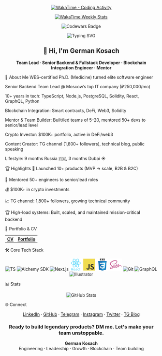 <p align="center"> <a href="https://wakatime.com/@5fc62e08-4e5e-4073-96b9-1543b53b93bc"> <img src="https://wakatime.com/badge/user/5fc62e08-4e5e-4073-96b9-1543b53b93bc.svg" alt="WakaTime - Coding Activity" /> </a> </p> <p align="center"> <a href="https://wakatime.com/@5fc62e08-4e5e-4073-96b9-1543b53b93bc"> <img src="https://wakatime.com/share/@5fc62e08-4e5e-4073-96b9-1543b53b93bc/7c2b2b8d-2e12-4c17-8c7b-9d4e4c6a8c2b.svg" alt="WakaTime Weekly Stats" width="600"/> </a> </p> <p align="center"> <img src="https://www.codewars.com/users/Spacylion/badges/micro" alt="Codewars Badge" /> </p> <p align="center"> <img src="https://readme-typing-svg.herokuapp.com?color=%2336BCF7&center=true&lines=German+Kosach+%7C+Team+Lead+%7C+Backend+Expert+%7C+Blockchain+Engineer" alt="Typing SVG" /> </p> <h2 align="center">👋 Hi, I'm German Kosach</h2> <p align="center"><b>Team Lead · Senior Backend & Fullstack Developer · Blockchain Integration Engineer · Mentor</b></p>
🚀 About Me
WES-certified Ph.D. (Medicine) turned elite software engineer

Senior Backend Team Lead @ Moscow’s top IT company (₽250,000/mo)

10+ years in tech: TypeScript, Node.js, PostgreSQL, Solidity, React, GraphQL, Python

Blockchain Integration: Smart contracts, DeFi, Web3, Solidity

Mentor & Team Builder: Built/led teams of 5–20, mentored 50+ devs to senior/lead level

Crypto Investor: $100K+ portfolio, active in DeFi/web3

Content Creator: TG channel (1,800+ followers), technical blog, public speaking

Lifestyle: 9 months Russia 🇷🇺, 3 months Dubai ☀️

🏆 Highlights
🚀 Launched 10+ products (MVP → scale, B2B & B2C)

🏅 Mentored 50+ engineers to senior/lead roles

💰 $100K+ in crypto investments

📈 TG channel: 1,800+ followers, growing technical community

🏆 High-load systems: Built, scaled, and maintained mission-critical backend

💼 Portfolio & CV
<table align="center"> <tr> <td align="center"><a href="https://app.rezi.ai/s/MJKmB4pSq8tAprLSNYR4"><b>CV</b></a></td> <td align="center"><a href="https://drdev.tech/"><b>Portfolio</b></a></td> </tr> </table>
🛠️ Core Tech Stack
<p align="center"> <img src="https://titrias.com/files/2022/04/typescript.png" alt="TS" width="40" /> <img src="https://moralis.io/wp-content/uploads/2022/08/Alchemy_Logo.jpg" alt="Alchemy SDK" width="60" /> <img src="https://img.shields.io/badge/-Next.js-000000?style=flat-square&logo=next.js" alt="Next.js" width="80" /> <img src="https://raw.githubusercontent.com/devicons/devicon/master/icons/react/react-original-wordmark.svg" alt="React" width="40" /> <img src="https://raw.githubusercontent.com/devicons/devicon/master/icons/javascript/javascript-original.svg" alt="JavaScript" width="40" /> <img src="https://raw.githubusercontent.com/devicons/devicon/master/icons/css3/css3-original-wordmark.svg" alt="CSS" width="40" /> <img src="https://raw.githubusercontent.com/devicons/devicon/master/icons/sass/sass-original.svg" alt="SASS" width="40" /> <img src="https://www.vectorlogo.zone/logos/git-scm/git-scm-icon.svg" alt="Git" width="40" /> <img src="https://www.vectorlogo.zone/logos/graphql/graphql-icon.svg" alt="GraphQL" width="40" /> <img src="https://www.vectorlogo.zone/logos/adobe_illustrator/adobe_illustrator-icon.svg" alt="Illustrator" width="40" /> </p>
📊 Stats
<p align="center"> <img src="https://github-readme-stats.vercel.app/api?username=gkosach&show_icons=true&count_private=true&hide=prs&theme=radical" alt="GitHub Stats" /> </p>
🌐 Connect
<p align="center"> <a href="https://www.linkedin.com/in/german-kosach/">LinkedIn</a> · <a href="https://github.com/gkosach">GitHub</a> · <a href="https://t.me/drdev">Telegram</a> · <a href="https://www.instagram.com/duckb.yte/">Instagram</a> · <a href="https://twitter.com/spacylion">Twitter</a> · <a href="https://t.me/duckbyte">TG Blog</a> </p> <h3 align="center">Ready to build legendary products? DM me. Let's make your team unstoppable.</h3> <p align="center"><b>German Kosach</b><br> Engineering · Leadership · Growth · Blockchain · Team building</p>
